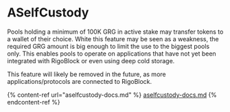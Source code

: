 # ASelfCustody

Pools holding a minimum of 100K GRG in active stake may transfer tokens to a wallet of their choice. White this feature may be seen as a weakness, the required GRG amount is big enough to limit the use to the biggest pools only. This enables pools to operate on applications that have not yet been integrated with RigoBlock or even using deep cold storage.

This feature will likely be removed in the future, as more applications/protocols are connected to RigoBlock.

{% content-ref url="aselfcustody-docs.md" %}
[aselfcustody-docs.md](aselfcustody-docs.md)
{% endcontent-ref %}
